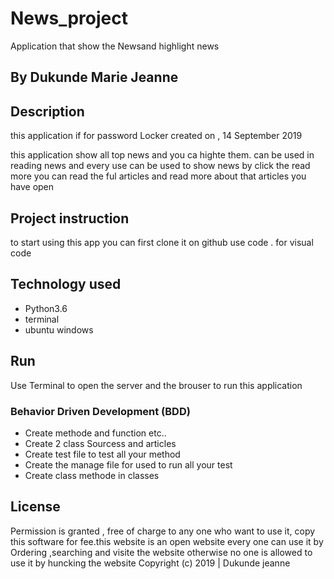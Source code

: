 # News_project
Application that show the Newsand highlight news

## By Dukunde Marie Jeanne
## Description
this application if for password Locker created on , 14 September 2019

this application show all top news and you ca highte them. can be used in reading news and every use can be used to show news 
by click the read more you can read the ful articles and read more about that articles you have open

## Project instruction 
to start using this app you can first clone it on github
use code . for visual code
## Technology used
* Python3.6
* terminal 
* ubuntu windows
## Run
Use Terminal to open the server and the brouser to run this application

### Behavior Driven Development (BDD)
* Create methode and function  etc..
* Create 2 class Sourcess and articles
* Create test file to test all your method 
* Create the manage file for used to run all your test
* Create class methode in classes


## License
Permission is granted , free of charge to any one who want to use it, copy this software for fee.this website is an open website every one can use it by Ordering ,searching and visite the website 
 otherwise no one is allowed to use it by huncking the website 
Copyright (c) 2019 | Dukunde jeanne 
